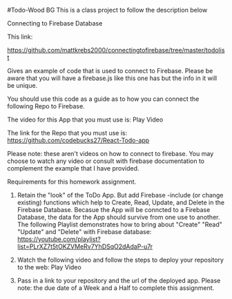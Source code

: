 #Todo-Wood BG
This is a class project to follow the description below

Connecting to Firebase Database

This link:

https://github.com/mattkrebs2000/connectingtofirebase/tree/master/todolist

Gives an example of code that is used to connect to Firebase. Please be aware that you will have a firebase.js like this one has but the info in it will be unique.

You should use this code as a guide as to how you can connect the following Repo to Firebase.


The video for this App that you must use is:
Play Video

The link for the Repo that you must use is: https://github.com/codebucks27/React-Todo-app

Please note: these aren't videos on how to connect to firebase. You may choose to watch any video or consult with firebase documentation to complement the example that I have provided.


Requirements for this homework assignment.

1. Retain the "look" of the ToDo App. But add Firebase -include (or change existing) functions which help to Create, Read, Update, and Delete in the Firebase Database. Becasue the App will be conncted to a Firebase Database, the data for the App should survive from one use to another.
The following Playlist demonstrates how to bring about "Create" "Read" "Update" and "Delete" with Firebase database: 
https://youtube.com/playlist?list=PLrXZ7t5tOKZVMeRv7YhDSqO2dAdaP-u7r

2. Watch the following video and follow the steps to deploy your repository to the web:
Play Video

3. Pass in a link to your repository and the url of the deployed app.
Please note: the due date of a Week and a Half to complete this assignment. 
